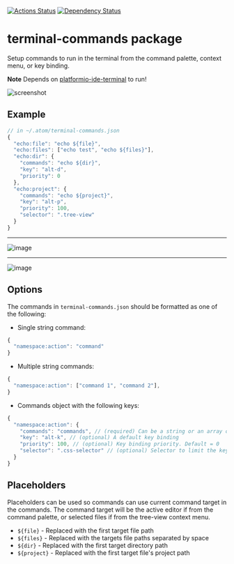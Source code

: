 [![Actions Status](https://github.com/UziTech/terminal-commands/workflows/CI/badge.svg)](https://github.com/UziTech/terminal-commands/actions)
[![Dependency Status](https://david-dm.org/UziTech/terminal-commands.svg)](https://david-dm.org/UziTech/terminal-commands)

# terminal-commands package

Setup commands to run in the terminal from the command palette, context menu, or key binding.

**Note**  Depends on [platformio-ide-terminal](https://github.com/platformio/platformio-atom-ide-terminal) to run!

![screenshot](https://user-images.githubusercontent.com/97994/36390238-fd6c8a2c-1567-11e8-8517-d4986ac2fde2.gif)

## Example

```js
// in ~/.atom/terminal-commands.json
{
  "echo:file": "echo ${file}",
  "echo:files": ["echo test", "echo ${files}"],
  "echo:dir": {
    "commands": "echo ${dir}",
    "key": "alt-d",
    "priority": 0
  },
  "echo:project": {
    "commands": "echo ${project}",
    "key": "alt-p",
    "priority": 100,
    "selector": ".tree-view"
  }
}
```

---

![image](https://user-images.githubusercontent.com/97994/38253603-ae24915e-371c-11e8-9470-8db7d2f81fa3.png)

---

![image](https://user-images.githubusercontent.com/97994/34899525-1704ef86-f7bf-11e7-9088-d12d63ea2732.png)

## Options

The commands in `terminal-commands.json` should be formatted as one of the following:

-   Single string command:

```js
{
  "namespace:action": "command"
}
```

-   Multiple string commands:

```js
{
  "namespace:action": ["command 1", "command 2"],
}
```

-   Commands object with the following keys:

```js
{
  "namespace:action": {
    "commands": "commands", // (required) Can be a string or an array of strings
    "key": "alt-k", // (optional) A default key binding
    "priority": 100, // (optional) Key binding priority. Default = 0
    "selector": ".css-selector" // (optional) Selector to limit the key binding and context menu. Default = "atom-workspace"
  }
}
```

## Placeholders

Placeholders can be used so commands can use current command target in the commands.
The command target will be the active editor if from the command palette, or selected files if from the tree-view context menu.

-   `${file}` - Replaced with the first target file path
-   `${files}` - Replaced with the targets file paths separated by space
-   `${dir}` - Replaced with the first target directory path
-   `${project}` - Replaced with the first target file's project path
